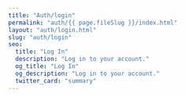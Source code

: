 ```yaml
---
title: "Auth/login"
permalink: "auth/{{ page.fileSlug }}/index.html"
layout: "auth/login.html"
slug: "auth/login"
seo:
  title: "Log In"
  description: "Log in to your account."
  og_title: "Log In"
  og_description: "Log in to your account."
  twitter_card: "summary"
---
```

